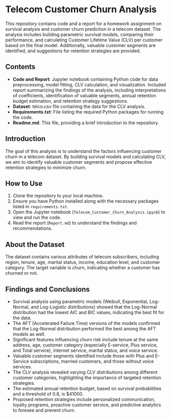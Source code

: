 # Telecom Customer Churn Analysis

This repository contains code and a report for a homework assignment on survival analysis and customer churn prediction in a telecom dataset. The analysis includes building parametric survival models, comparing their performance, and calculating Customer Lifetime Value (CLV) per customer based on the final model. Additionally, valuable customer segments are identified, and suggestions for retention strategies are provided.

## Contents

- **Code and Report**: Jupyter notebook containing Python code for data preprocessing, model fitting, CLV calculation, and visualization. Included report summarizing the findings of the analysis, including interpretations of coefficients, identification of valuable segments, annual retention budget estimation, and retention strategy suggestions.
- **Dataset**: telco.csv file containing the data for the CLV analysis.
- **Requirements.txt**: File listing the required Python packages for running the code.
- **Readme.md**: This file, providing a brief introduction to the repository.

## Introduction

The goal of this analysis is to understand the factors influencing customer churn in a telecom dataset. By building survival models and calculating CLV, we aim to identify valuable customer segments and propose effective retention strategies to minimize churn.

## How to Use

1. Clone the repository to your local machine.
2. Ensure you have Python installed along with the necessary packages listed in `requirements.txt`.
3. Open the Jupyter notebook (`Telecom_Customer_Churn_Analysis.ipynb`) to view and run the code.
4. Read the report (`Report.md`) to understand the findings and recommendations.

## About the Dataset

The dataset contains various attributes of telecom subscribers, including region, tenure, age, marital status, income, education level, and customer category. The target variable is churn, indicating whether a customer has churned or not.

## Findings and Conclusions

- Survival analysis using parametric models (Weibull, Exponential, Log-Normal, and Log-Logistic distributions) showed that the Log-Normal distribution had the lowest AIC and BIC values, indicating the best fit for the data.
- The AFT (Accelerated Failure Time) versions of the models confirmed that the Log-Normal distribution performed the best among the AFT models as well.
- Significant features influencing churn risk include tenure at the same address, age, customer category (especially E-service, Plus service, and Total service), internet service, marital status, and voice service.
- Valuable customer segments identified include those with Plus and E-Service subscriptions, married customers, and those without voice services.
- The CLV analysis revealed varying CLV distributions among different customer categories, highlighting the importance of targeted retention strategies.
- The estimated annual retention budget, based on survival probabilities and a threshold of 0.8, is $41000.
- Proposed retention strategies include personalized communication, loyalty programs, proactive customer service, and predictive analytics to foresee and prevent churn.
